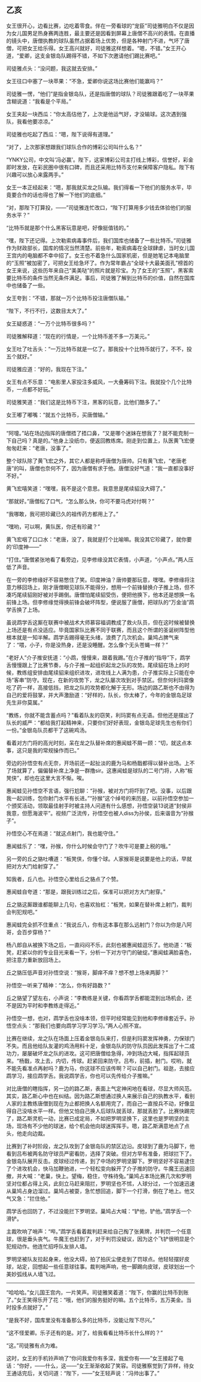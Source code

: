 ## 乙亥

女王很开心，边看比赛，边吃着零食。伴在一旁看球的“宠臣”司徒雅明白不仅是因为女儿国男足热身赛两连胜，最主要还是因看到屏幕上唐僧不高兴的表情。在直播的镜头中，唐僧执教的球队虽然占据着场上优势，但是各种射门不进，气坏了唐僧，可把女王给乐得。女王高兴就好，司徒雅这样想着。“嗯，不错。”女王开心道，“爱卿，这支金银岛队踢得不错，不如下次邀请他们踢比赛吧。”

司徒雅点头：“没问题，我这就去安排。”

女王往口中塞了一块苹果：“不急，爱卿你说这场比赛他们能赢吗？”

司徒雅一愣，“他们”是指金银岛队，还是指唐僧的球队？司徒雅跟着吃了一块苹果含糊说道：“我看是个平局。”

女王夹起一块西瓜：“你太高估他了，上次是他运气好，才没输球。这次遇到强队，我看他要凉凉。”

司徒雅也吃起了西瓜：“嗯，陛下说得有道理。”

“对了，上次那家想跟我们球队合作的博彩公司叫什么名？”

“YNKY公司，中文叫‘冯必赢’。陛下，这家博彩公司主打线上博彩，信誉好，彩金即时发放，在彩民圏中很有口碑，而且还采用比特币支付来保障客户隐私。陛下有兴趣可以放心来露两手。”

女王一本正经起来：“嗯，那我就买龙之队输。我们得看一下他们的服务水平，毕竟要合作的话也得也了解一下他们的底细。”

“对，那陛下打算投，——”司徒雅连忙改口，“陛下打算用多少钱去体验他们的服务水平？”

“比特币就是那个什么黑客玩意是吧，好像挺值钱的。”

“嘿，陛下还记得。上次勒索病毒事件后，我们国库也储备了一些比特币。”司徒雅作为财政部长，国库的情况当然清楚。前些年，勒索病毒在全球肆虐，当时女儿国王宫内的电脑都不幸中招了。女王也不着急什么国家机密，但是她笔记本电脑里的“玉照”被加密了，可把女王给急坏了。作为常年霸占“全球十大最美面孔”榜首的女王来说，这些历年来自己“美美哒”的照片就是珍宝。为了女王的“玉照”，黑客索要比特币的条件当然无条件满足。事后，司徒雅了解到比特币的价值，自然在国库中也储备了一些。

女王夸到：“不错，那就一万个比特币投注唐僧队输。”

“陛下，不行不行，这数目太大了。”

女王疑惑道：“一万个比特币很多吗？”

司徒雅解释道：“现在的行情是，一个比特币差不多一万美元。”

女王吐了吐舌头：“一万比特币就是一亿了。那我投十个比特币就行了，不不，投五个就好。”

司徒雅应道：“好的，我现在下注。”

女王有点不乐意：“电影里人家投注多威风，一大叠筹码下注。我就投个几个比特币，一点都不好玩。”

司徒雅笑道：“我们这是比特币下注，黑客的玩意，比他们酷多了。”

女王嘟了嘟嘴：“就五个比特币，买唐僧输。”

***

“阿嚏。”站在场边指挥的唐僧捂了捂口鼻，“又是哪个迷妹在想我了？就不能克制一下自己吗？真是的。”他身上没纸巾，便返回教练席。刚走到位置上，队医黄飞宏便匆匆赶来：“老唐，没事了。”

整个球队除了黄飞宏之外，其它人都是称呼唐僧为唐帅。只有黄飞宏，“老唐老唐”的叫，唐僧也奈何不了，因为唐僧有求于他。唐僧没好气道：“我一直都没事好不好。”

黄飞宏嘻笑道：“嘿嘿，我不是这个意思。我意思是尾续貂没大碍了。”

“那就好。”唐僧松了口气，“怎么那么快，你可不要马虎对付啊？”

“我哪敢，我可把珍藏已久的祖传药方都用上了。”

“嘿哟，可以啊，黄队医，你还有珍藏？”

黄飞宏咽了口口水：“老唐，没了，我就是打个比喻嘛。我没其它珍藏了，就你要的‘印度神——”

“打住。”唐僧紧张地看了看旁边，见李修缘没其它表情，小声道，“小声点。”两人压低了声音。

在一旁的李修缘好不容易憋住了笑。印度神油？唐帅要那玩意，嘿嘿。李修缘将注意力移回场上，刚才唐僧眼见球队不能得分，想用一个前锋替换介子推上场，但不凑巧尾续貂刚好被对手踢倒。唐僧怕尾续貂受伤，便把他换下，他本还是想换一名前锋上场。但李修缘觉得换前锋会破坏阵型，便说服了唐僧，把球队的“万金油”鹉学舌换了上场。

虽说鹉学舌这厮在联赛中被战术大师慕容福调教成了救火队员，但在这时候被替换上场还是有点没适应。毕竟国家队比赛不同于联赛，而且这个所谓的圣诞树阵型他根本就是一知半解。鹉学舌踢得毫无头绪，浪费了几次机会。巢鸠占脾气来了：“喂，小子，你是没热身，还是没睡醒。怎么像个无头苍蝇一样？”

“老好人”介子推安抚道：“小鹉，慢慢来，跟着我踢。”在介子推的“指导”下，鹉学舌慢慢跟上了比赛节奏，与介子推一起组织起龙之队的攻势。尾续貂在场上的时候，教练组安排由尾续貂来组织进攻，进攻线上人满为患，介子推实际上只能在中场“客串”防守。现在，在新的攻势下，龙之队屡次攻到对手禁区。但奈何利玛窦像吃了药一样，高接低挡，把龙之队的攻势都化解于无形。场边的路乙斯也不由得为自己的爱将鼓掌，并大声激励道：“好样的，队长，你太棒了，今年的金银岛足球先生非你莫属。”

“教练，你就不能含蓄点吗？”看着队友的窃笑，利玛窦有点无语。但他还是摆出了队长的威严：“都给我打起精神来，只要你们好好表现，金银岛足球先生也有你们一份。”金银岛队员都干了这碗鸡汤。

看着对方门将的高光时刻，呆在龙之队替补席的惠闻蛙不屑一顾：“切，就这点本事，这只是我的常规操作而已。”

旁边的孙悟空有点无奈，开场前还一起扯淡的鹿为马和杨戬都得以替补出场。上不了场就算了，偏偏替补席上净是一群撸sir。这惠闻蛙是球队的二号门将，人称“板凳侠”，却也在这里大言不惭。唉。

惠闻蛙见孙悟空不言语，强行尬聊：“孙猴，被对方门将吓到了吧。没事，以后跟我一起训练，包你射门水平有长进。”“孙猴”这个绰号的来历是，以前孙悟空参加一个颁奖活动，领取最佳射手时被主持人问道有什么感想，孙悟空装13说道“封侯非我意，但愿海波平”。视频广泛流传，孙悟空也被人diss为孙侯，后来谐音为“孙猴子”。

孙悟空心不在焉道：“就这点射门，我也能守住。”

惠闻蛙乐了：“嘿，孙猴，你什么时候会守门了？吹牛可是要上税的哦。”

另一旁的丘之貉吐嘈道：“板凳侠，你懂个球。人家猴哥是说要是他上的话，早就把对方大门给射穿了。”

知我者，丘八也。孙悟空心里给丘之貉点了个赞。

惠闻蛙自夸道：“那是，跟我训练过之后，保准可以把对方大门射穿。”

丘之貉这厮跟谁都能聊上几句，也喜欢抬杠：“板凳，如果在替补席上射门，裁判会判犯规吧。”

惠闻蛙完全抓不住重点：“我说丘八，你有这本事在那么远射门？你以为你是八阿哥，会百步穿杨？”

杨八郎自从被换下场之后，一直闷闷不乐，此刻也被惠闻蛙逗乐了。他劝道：“板凳，赶紧以你的专业目光来看一下，分析一下对方守门的破绽。”惠闻蛙满脸喜色，把注意力重新放回场上。

丘之貉压低声音对孙悟空说：“猴哥，脚痒不痒？想不想上场来两脚？”

孙悟空一听来了精神：“怎么，你有好路数？”

丘之貉望了望左右，小声说：“李教练是关键，你看鹉学舌都能混到出场机会，还不是因为平时和李教练走得近。”

孙悟空一想，也对，鹉学舌也没啥本领，但平时经常能见到他和李修缘套近乎。孙悟空点头：“那我们也要向鹉学习学习学习。”两人心照不宣。

比赛在继续，龙之队在场面上压着金银岛队来打，但是利玛窦发挥神勇，力保球门不失。而且他给队友灌的鸡汤用料十足，金银岛队的防守队员因此发挥出了十二成功力，屡屡破坏龙之队的进攻。这可把唐僧给急得，冲到场边大喊，指挥起球员来。“杨戬，攻上去，内切，传球。赶紧回来防守。吕布，前插，射门。哎哟，就不能先看准点再射吗？鹿为马，你这球不应该传啊？可以自己射门。祖逖，去接应鹉学习，接应鹉学舌。我说鹉学舌，你也可以先传给介子推嘛。”

对比唐僧的瞎指挥，另一边的路乙斯，表面上气定神闲地在看球，尽显大师风范。其实，路乙斯心中也在纠结。因为路乙斯想通过换人来展示自己的执教水平，看别人家的主教练唐僧到现在为止都把换人名额用完了，而自己一直按兵不动，好像显得自己没啥水平一样。但他又怕自己换人后球队就丢球，那就丢脸了。比赛快踢完了，路乙斯灵机一动，比赛已成定局，不如把罗明坚换下，这里也是罗明坚的主场，现场有不少他的球迷，给个机会他向球迷挥挥手。嗯，路乙斯满意地点了点头，他走向边裁。

比赛到了补时阶段，龙之队攻到了金银岛队的禁区边沿。皮球到了鹿为马脚下，他看到吕布被两名防守球员严密看防，选择了突破。但对方早有准备，把球拦下了。金银岛队展开反击。皮球经过传递，到了中场的罗明坚脚下。罗明坚好不容易逮住了个进攻机会，快马加鞭驰进，一个轻松变向躲开了介子推的防守。牛魔王迅速回撤，并大喊：“老巢，快上。望梅，稳住，守株待兔。”巢鸠占本场比赛几次和罗明坚对位都占得上风，此刻立马赶来阻拦，罗明坚也不怵，人球分过，一个加速迅速从巢鸠占身边溜过。巢鸠占被耍，急忙想回追，脚下一个打滑，倒在了地上。他又气又急：“拦住他。”

鹉学舌也回防了，不过没能拦下罗明坚。巢鸠占大喊：“铲他，铲他。”鹉学舌一个滑铲。

主裁吹响了哨声：“哔。”鹉学舌看着裁判赶来给自己掏了张黄牌，并判罚一个任意球，很是垂头丧气。牛魔王也赶到了，对于判罚没疑议，因为这个飞铲很明显是个犯规动作。他连忙招呼队友排人墙。

罗明坚被队友拉起身来，他没大碍，拍了拍灰尘便走到了罚球点。他轻轻摆好皮球，站定，回想起一些任意球往事。裁判哨声响，他一脚踢向皮球，皮球划出一个美妙弧线从人墙飞过。

***

“哈哈哈。”女儿国王宫内，一片笑声。司徒雅笑着道：“陛下，你赢的比特币到账了。”女王笑得乐开了花：“哦，他们的服务挺好的嘛。五个比特币，五万美金。当时投多点就好了。”

“是我不好，国库里没有准备那么多的比特币，没能让陛下尽兴。”

“这不怪爱卿。乐子还有的是。对了，给我看看比特币长什么样的？”

“这。”司徒雅有点为难。

这时，女王的手机铃声响了“你问我爱你有多深，我爱你有——”女王接起了电话：“你好，——什么，这——”女王渐渐收起了笑容。司徒雅察觉到了异样，待女王通话完后，关切问道：“陛下，——”女王轻声说：“冯帅出事了。”
